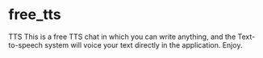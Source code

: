 # free_tts
TTS
This is a free TTS chat in which you can write anything, and the Text-to-speech system will voice your text directly in the application. Enjoy.
